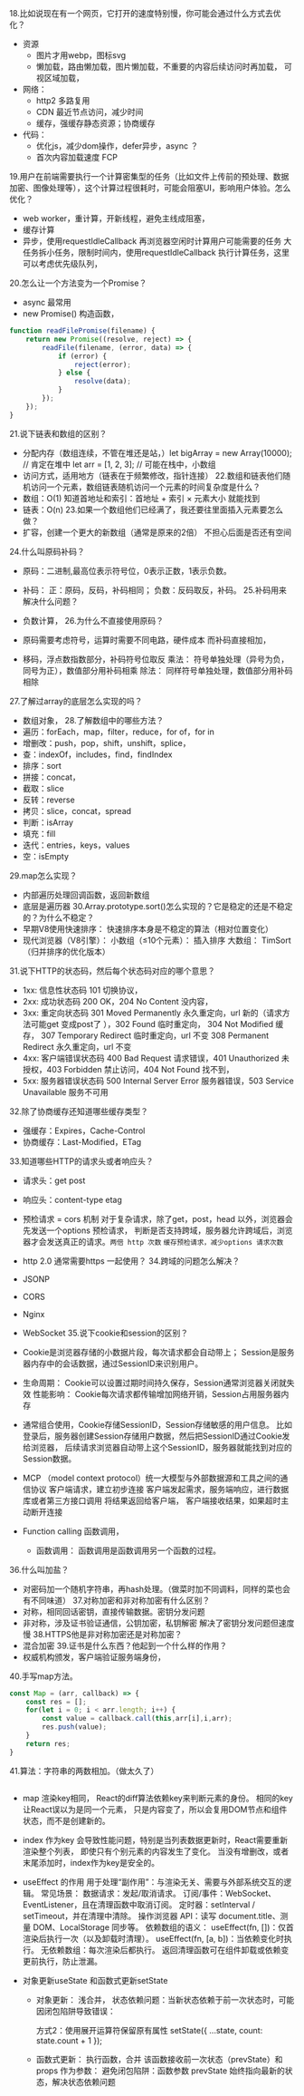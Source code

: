 18.比如说现在有一个网页，它打开的速度特别慢，你可能会通过什么方式去优化？
- 资源
  - 图片才用webp，图标svg
  - 懒加载，路由懒加载，图片懒加载，不重要的内容后续访问时再加载，
    可视区域加载，
- 网络：
  - http2 多路复用
  - CDN 最近节点访问，减少时间
  - 缓存，强缓存静态资源；协商缓存
- 代码：
  - 优化js，减少dom操作，defer异步，async ？
  - 首次内容加载速度 FCP

19.用户在前端需要执行一个计算密集型的任务（比如文件上传前的预处理、数据加密、图像处理等），这个计算过程很耗时，可能会阻塞UI，影响用户体验。怎么优化？
- web worker，重计算，开新线程，避免主线成阻塞，
- 缓存计算
- 异步，使用requestIdleCallback 再浏览器空闲时计算用户可能需要的任务
  大任务拆小任务，限制时间内，使用requestIdleCallback 执行计算任务，这里可以考虑优先级队列，

20.怎么让一个方法变为一个Promise？
- async 最常用
- new Promise() 构造函数，
```js
function readFilePromise(filename) {
    return new Promise((resolve, reject) => {
        readFile(filename, (error, data) => {
            if (error) {
                reject(error);
            } else {
                resolve(data);
            }
        });
    });
}
```

21.说下链表和数组的区别？
- 分配内存（数组连续，不管在堆还是站，）let bigArray = new Array(10000); // 肯定在堆中 
  let arr = [1, 2, 3]; // 可能在栈中，小数组
- 访问方式，适用地方（链表在于频繁修改，指针连接）
22.数组和链表他们随机访问一个元素，数组链表随机访问一个元素的时间复杂度是什么？
- 数组：O(1) 知道首地址和索引：首地址 + 索引 × 元素大小 就能找到
- 链表：O(n)
23.如果一个数组他们已经满了，我还要往里面插入元素要怎么做？
- 扩容，创建一个更大的新数组（通常是原来的2倍）
  不担心后面是否还有空间

24.什么叫原码补码？
- 原码：二进制,最高位表示符号位，0表示正数，1表示负数。
- 补码：
  正：原码，反码，补码相同；
  负数：反码取反，补码。 
25.补码用来解决什么问题？
- 负数计算，
26.为什么不直接使用原码？
- 原码需要考虑符号，运算时需要不同电路，硬件成本
  而补码直接相加，

- 移码，浮点数指数部分，补码符号位取反
乘法： 符号单独处理（异号为负，同号为正），数值部分用补码相乘
除法： 同样符号单独处理，数值部分用补码相除

27.了解过array的底层怎么实现的吗？
- 数组对象，
28.了解数组中的哪些方法？
- 遍历：forEach，map，filter，reduce，for of，for in
- 增删改：push，pop，shift，unshift，splice，
- 查：indexOf，includes，find，findIndex
- 排序：sort
- 拼接：concat，
- 截取：slice
- 反转：reverse
- 拷贝：slice，concat，spread
- 判断：isArray
- 填充：fill
- 迭代：entries，keys，values
- 空：isEmpty


29.map怎么实现？
- 内部遍历处理回调函数，返回新数组
- 底层是遍历器
30.Array.prototype.sort()怎么实现的？它是稳定的还是不稳定的？为什么不稳定？
- 早期V8使用快速排序： 快速排序本身是不稳定的算法（相对位置变化）
- 现代浏览器（V8引擎）：
小数组（≤10个元素）： 插入排序
大数组： TimSort（归并排序的优化版本）

31.说下HTTP的状态码，然后每个状态码对应的哪个意思？
- 1xx: 信息性状态码 101  切换协议，
- 2xx: 成功状态码 200 OK，204 No Content 没内容，
- 3xx: 重定向状态码 301 Moved Permanently 永久重定向，url 新的（请求方法可能get 变成post了 ），302 Found 临时重定向，
  304 Not Modified 缓存， 307 Temporary Redirect 临时重定向，url 不变
  308 Permanent Redirect 永久重定向，url 不变
- 4xx: 客户端错误状态码 400 Bad Request 请求错误，401 Unauthorized 未授权，403 Forbidden 禁止访问，404 Not Found 找不到，
- 5xx: 服务器错误状态码
  500 Internal Server Error 服务器错误，503 Service Unavailable 服务不可用

32.除了协商缓存还知道哪些缓存类型？
- 强缓存：Expires，Cache-Control
- 协商缓存：Last-Modified，ETag

33.知道哪些HTTP的请求头或者响应头？
- 请求头：get post 
- 响应头：content-type etag 
- 预检请求 = cors 机制
  对于复杂请求，除了get，post，head 以外，浏览器会先发送一个options 预检请求，
  判断是否支持跨域，服务器允许跨域后，浏览器才会发送真正的请求。`两倍 http 次数`
  `缓存预检请求，减少options 请求次数`
- http 2.0 通常需要https 一起使用？ 
34.跨域的问题怎么解决？
- JSONP
- CORS
- Nginx
- WebSocket
35.说下cookie和session的区别？
- Cookie是浏览器存储的小数据片段，每次请求都会自动带上；
  Session是服务器内存中的会话数据，通过SessionID来识别用户。
- 生命周期： Cookie可以设置过期时间持久保存，Session通常浏览器关闭就失效
性能影响： Cookie每次请求都传输增加网络开销，Session占用服务器内存
- 通常组合使用，Cookie存储SessionID，Session存储敏感的用户信息。
比如登录后，服务器创建Session存储用户数据，然后把SessionID通过Cookie发给浏览器，
后续请求浏览器自动带上这个SessionID，服务器就能找到对应的Session数据。

- MCP （model context protocol）统一大模型与外部数据源和工具之间的通信协议
  客户端请求，建立初步连接
  客户端发起需求，服务端响应，进行数据库或者第三方接口调用
  将结果返回给客户端，
  客户端接收结果，如果超时主动断开连接

- Function calling 函数调用，
  - 函数调用： 函数调用是函数调用另一个函数的过程。

36.什么叫加盐？
- 对密码加一个随机字符串，再hash处理。（做菜时加不同调料，同样的菜也会有不同味道）
37.对称加密和非对称加密有什么区别？
- 对称，相同回话密钥，直接传输数据。密钥分发问题
- 非对称，涉及证书验证通信，公钥加密，私钥解密
  解决了密钥分发问题但速度慢
38.HTTPS他是非对称加密还是对称加密？
- 混合加密
39.证书是什么东西？他起到一个什么样的作用？
- 权威机构颁发，客户端验证服务端身份，

40.手写map方法。
```js
const Map = (arr, callback) => {
    const res = [];
    for(let i = 0; i < arr.length; i++) {
        const value = callback.call(this,arr[i],i,arr);
        res.push(value);
    }
    return res;
}
```
41.算法：字符串的两数相加。（做太久了）
```js

```

- map 渲染key相同，
  React的diff算法依赖key来判断元素的身份。 相同的key让React误以为是同一个元素，
  只是内容变了，所以会复用DOM节点和组件状态，而不是创建新的。
- index 作为key 会导致性能问题，特别是当列表数据更新时，React需要重新渲染整个列表，
  即使只有个别元素的内容发生了变化。
  当没有增删改，或者末尾添加时，index作为key是安全的。

- useEffect 的作用
    用于处理“副作用”：与渲染无关、需要与外部系统交互的逻辑。
    常见场景：
    数据请求：发起/取消请求。
    订阅/事件：WebSocket、EventListener，且在清理函数中取消订阅。
    定时器：setInterval / setTimeout，并在清理中清除。
    操作浏览器 API：读写 document.title、测量 DOM、LocalStorage 同步等。
    依赖数组的语义：
    useEffect(fn, [])：仅首渲染后执行一次（以及卸载时清理）。
    useEffect(fn, [a, b])：当依赖变化时执行。
    无依赖数组：每次渲染后都执行。
    返回清理函数可在组件卸载或依赖变更前执行，防止泄漏。
    
- 对象更新useState 和函数式更新setState
  - 对象更新： 浅合并，
  状态依赖问题：当新状态依赖于前一次状态时，可能因闭包陷阱导致错误：

    方式2：使用展开运算符保留原有属性
    setState({ ...state, count: state.count + 1 });
  - 函数式更新： 执行函数，合并
    该函数接收前一次状态（prevState）和 props 作为参数：
    避免闭包陷阱：函数参数 prevState 始终指向最新的状态，解决状态依赖问题
